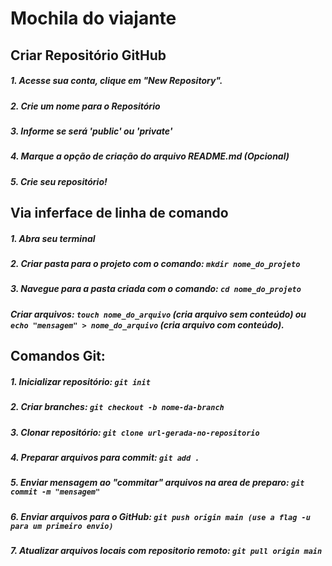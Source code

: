 # **Mochila do viajante**

## **Criar Repositório GitHub**

##### 1. Acesse sua conta, clique em "New Repository".
##### 2. Crie um nome para o Repositório
##### 3. Informe se será 'public' ou 'private'
##### 4. Marque a opção de criação do arquivo README.md (Opcional)
##### 5. Crie seu repositório! 

## **Via inferface de linha de comando**

##### 1. Abra seu terminal
##### 2. Criar pasta para o projeto com o comando: ```mkdir nome_do_projeto``` 
##### 3. Navegue para a pasta criada com o comando: ```cd nome_do_projeto``` 

##### Criar arquivos: ```touch nome_do_arquivo``` (cria arquivo sem conteúdo) ou ```echo "mensagem" > nome_do_arquivo``` (cria arquivo com conteúdo).

## **Comandos Git:**

##### 1. Inicializar repositório: ```git init```
##### 2. Criar branches: ```git checkout -b nome-da-branch``` 
##### 3. Clonar repositório: ```git clone url-gerada-no-repositorio``` 
##### 4. Preparar arquivos para commit: ```git add .```
##### 5. Enviar mensagem ao "commitar" arquivos na area de preparo: ```git commit -m "mensagem"``` 
##### 6. Enviar arquivos para o GitHub: ```git push origin main (use a flag -u para um primeiro envio)```
##### 7. Atualizar arquivos locais com repositorio remoto: ```git pull origin main``` 
